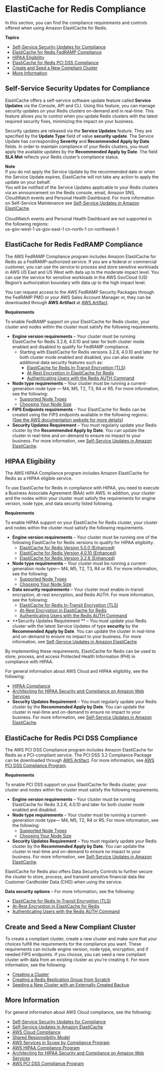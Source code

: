 # ElastiCache for Redis Compliance<a name="elasticache-compliance"></a>

In this section, you can find the compliance requirements and controls offered when using Amazon ElastiCache for Redis\. 

**Topics**
+ [Self\-Service Security Updates for Compliance](#elasticache-compliance-self-service)
+ [ElastiCache for Redis FedRAMP Compliance](#elasticache-compliance-fedramp)
+ [HIPAA Eligibility](#elasticache-compliance-hipaa)
+ [ElastiCache for Redis PCI DSS Compliance](#elasticache-compliance-pci)
+ [Create and Seed a New Compliant Cluster](#elasticache-compliance-create-cluster)
+ [More Information](#elasticache-compliance-see-also)

## Self\-Service Security Updates for Compliance<a name="elasticache-compliance-self-service"></a>

ElastiCache offers a self\-service software update feature called **Service Updates** via the Console, API and CLI\. Using this feature, you can manage security updates on your Redis clusters on\-demand and in real\-time\. This feature allows you to control when you update Redis clusters with the latest required security fixes, minimizing the impact on your business\.

Security updates are released via the **Service Updates** feature\. They are specified by the **Update Type** field of value **security update**\. The Service Update has corresponding **Severity** and **Recommended Apply by Date** fields\. In order to maintain compliance of your Redis clusters, you must apply the available updates by the **Recommended Apply by Date**\. The field **SLA Met** reflects your Redis cluster’s compliance status\. 

**Note**  
If you do not apply the Service Update by the recommended date or when the Service Update expires, ElastiCache will not take any action to apply the update on your behalf\.  
You will be notified of the Service Updates applicable to your Redis clusters via an announcement on the Redis console, email, Amazon SNS, CloudWatch events and Personal Health Dashboard\. For more information on Self\-Service Maintenance see [Self\-Service Updates in Amazon ElastiCache](Self-Service-Updates.md)\.   
   
CloudWatch events and Personal Health Dashboard are not supported in the following regions:  
us\-gov\-west\-1 
us\-gov\-east\-1
cn\-north\-1
cn\-northwest\-1

## ElastiCache for Redis FedRAMP Compliance<a name="elasticache-compliance-fedramp"></a>

The AWS FedRAMP Compliance program includes Amazon ElastiCache for Redis as a FedRAMP\-authorized service\. If you are a federal or commercial customer, you can use the service to process and store sensitive workloads in AWS US East and US West with data up to the moderate impact level\. You can use the service for sensitive workloads in the AWS GovCloud \(US\) Region’s authorization boundary with data up to the high impact level\.

You can request access to the AWS FedRAMP Security Packages through the FedRAMP PMO or your AWS Sales Account Manager or, they can be downloaded through **AWS Artifact** at [AWS Artifact](https://aws.amazon.com/artifact/)\.

**Requirements**

To enable FedRAMP support on your ElastiCache for Redis cluster, your cluster and nodes within the cluster must satisfy the following requirements\.
+ **Engine version requirements** – Your cluster must be running ElastiCache for Redis 3\.2\.6, 4\.0\.10 and later for both cluster mode enabled and disabled to qualify for FedRAMP compliance\.
  + Starting with ElastiCache for Redis versions 3\.2\.6, 4\.0\.10 and later for both cluster mode enabled and disabled, you can also enable additional data security features such as:
    + [ElastiCache for Redis In\-Transit Encryption \(TLS\)](in-transit-encryption.md)
    + [At\-Rest Encryption in ElastiCache for Redis](at-rest-encryption.md)
    + [Authenticating Users with the Redis AUTH Command](auth.md)
+ **Node type requirements** – Your cluster must be running a current\-generation node type — M4, M5, T2, T3, R4 or R5\. For more information, see the following: 
  + [Supported Node Types](CacheNodes.SupportedTypes.md)
  + [Choosing Your Node Size](nodes-select-size.md#CacheNodes.SelectSize)
+ **FIPS Endpoints requirements** – Your ElastiCache for Redis can be created using the FIPS endpoints available in the following regions:\.    
[\[See the AWS documentation website for more details\]](http://docs.aws.amazon.com/AmazonElastiCache/latest/red-ug/elasticache-compliance.html)
+ **Security Updates Requirement** – You must regularly update your Redis cluster by the **Recommended Apply by Date**\. You can update the cluster in real\-time and on\-demand to ensure no impact to your business\. For more information, see [Self\-Service Updates in Amazon ElastiCache](Self-Service-Updates.md)\.

## HIPAA Eligibility<a name="elasticache-compliance-hipaa"></a>

The AWS HIPAA Compliance program includes Amazon ElastiCache for Redis as a HIPAA eligible service\.

To use ElastiCache for Redis in compliance with HIPAA, you need to execute a Business Associate Agreement \(BAA\) with AWS\. In addition, your cluster and the nodes within your cluster must satisfy the requirements for engine version, node type, and data security listed following\.

**Requirements**

To enable HIPAA support on your ElastiCache for Redis cluster, your cluster and nodes within the cluster must satisfy the following requirements\.
+ **Engine version requirements** – Your cluster must be running one of the following ElastiCache for Redis versions to qualify for HIPAA eligibility\.
  + [ElastiCache for Redis Version 5\.0\.0 \(Enhanced\)](supported-engine-versions.md#redis-version-5-0)
  + [ElastiCache for Redis Version 4\.0\.10 \(Enhanced\)](supported-engine-versions.md#redis-version-4-0-10)
  + [ElastiCache for Redis Version 3\.2\.6 \(Enhanced\)](supported-engine-versions.md#redis-version-3-2-6)
+ **Node type requirements** – Your cluster must be running a current\-generation node type— M4, M5, T2, T3, R4 or R5\. For more information, see the following:
  + [Supported Node Types](CacheNodes.SupportedTypes.md)
  + [Choosing Your Node Size](nodes-select-size.md#CacheNodes.SelectSize)
+ **Data security requirements** – Your cluster must enable in\-transit encryption, at\-rest encryption, and Redis AUTH\. For more information, see the following:
  + [ElastiCache for Redis In\-Transit Encryption \(TLS\)](in-transit-encryption.md)
  + [At\-Rest Encryption in ElastiCache for Redis](at-rest-encryption.md)
  + [Authenticating Users with the Redis AUTH Command](auth.md)
+ **Security Updates Requirement ** – You must update your Redis cluster with the latest Service Updates of type **security** by the **Recommended Apply by Date**\. You can update the cluster in real\-time and on\-demand to ensure no impact to your business\. For more information, see [Self\-Service Updates in Amazon ElastiCache](Self-Service-Updates.md)

By implementing these requirements, ElastiCache for Redis can be used to store, process, and access Protected Health Information \(PHI\) in compliance with HIPAA\. 

For general information about AWS Cloud and HIPAA eligibility, see the following:
+ [HIPAA Compliance](https://aws.amazon.com/compliance/hipaa-compliance/)
+ [Architecting for HIPAA Security and Compliance on Amazon Web Services](https://d0.awsstatic.com/whitepapers/compliance/AWS_HIPAA_Compliance_Whitepaper.pdf)
+ **Security Updates Requirement** – You must regularly update your Redis cluster by the **Recommended Apply by Date**\. You can update the cluster in real\-time and on\-demand to ensure no impact to your business\. For more information, see [Self\-Service Updates in Amazon ElastiCache](Self-Service-Updates.md)\.

## ElastiCache for Redis PCI DSS Compliance<a name="elasticache-compliance-pci"></a>

The AWS PCI DSS Compliance program includes Amazon ElastiCache for Redis as a PCI\-compliant service\. The PCI DSS 3\.2 Compliance Package can be downloaded through [AWS Artifact](https://aws.amazon.com/artifact/)\. For more information, see [AWS PCI DSS Compliance Program](https://aws.amazon.com/compliance/pci-dss-level-1-faqs/)\.

**Requirements**

To enable PCI DSS support on your ElastiCache for Redis cluster, your cluster and nodes within the cluster must satisfy the following requirements\.
+ **Engine version requirements** – Your cluster must be running ElastiCache for Redis 3\.2\.6, 4\.0\.10 and later for both cluster mode enabled and disabled\.
+ **Node type requirements** – Your cluster must be running a current\-generation node type— M4, M5, T2, R4 or R5\. For more information, see the following:
  + [Supported Node Types](CacheNodes.SupportedTypes.md)
  + [Choosing Your Node Size](nodes-select-size.md#CacheNodes.SelectSize)
+ **Security Updates Requirement** – You must regularly update your Redis cluster by the **Recommended Apply by Date**\. You can update the cluster in real\-time and on\-demand to ensure no impact to your business\. For more information, see [Self\-Service Updates in Amazon ElastiCache](Self-Service-Updates.md)\.

ElastiCache for Redis also offers Data Security Controls to further secure the cluster to store, process, and transmit sensitive financial data like Customer Cardholder Data \(CHD\) when using the service\.

**Data security options** – For more information, see the following:
+ [ElastiCache for Redis In\-Transit Encryption \(TLS\)](in-transit-encryption.md)
+ [At\-Rest Encryption in ElastiCache for Redis](at-rest-encryption.md)
+ [Authenticating Users with the Redis AUTH Command](auth.md)

## Create and Seed a New Compliant Cluster<a name="elasticache-compliance-create-cluster"></a>

To create a compliant cluster, create a new cluster and make sure that your choices fulfill the requirements for the compliance you want\. These requirements can include engine version, node type, encryption, and if needed FIPS endpoints\. If you choose, you can seed a new compliant cluster with data from an existing cluster as you're creating it\. For more information, see the following:
+ [Creating a Cluster](Clusters.Create.md)
+ [Creating a Redis Replication Group from Scratch](Replication.CreatingReplGroup.NoExistingCluster.md)
+ [Seeding a New Cluster with an Externally Created Backup](backups-seeding-redis.md)

## More Information<a name="elasticache-compliance-see-also"></a>

For general information about AWS Cloud compliance, see the following:
+ [Self\-Service Security Updates for Compliance](#elasticache-compliance-self-service)
+ [Self\-Service Updates in Amazon ElastiCache](Self-Service-Updates.md)
+ [AWS Cloud Compliance](https://aws.amazon.com/compliance/)
+ [Shared Responsibility Model](https://aws.amazon.com/compliance/shared-responsibility-model/)
+ [AWS Services in Scope by Compliance Program](https://aws.amazon.com/compliance/services-in-scope/)
+ [AWS HIPAA Compliance Program](https://aws.amazon.com/compliance/hipaa-compliance/)
+ [Architecting for HIPAA Security and Compliance on Amazon Web Services](https://d0.awsstatic.com/whitepapers/compliance/AWS_HIPAA_Compliance_Whitepaper.pdf)
+ [AWS PCI DSS Compliance Program](https://aws.amazon.com/compliance/pci-dss-level-1-faqs/)